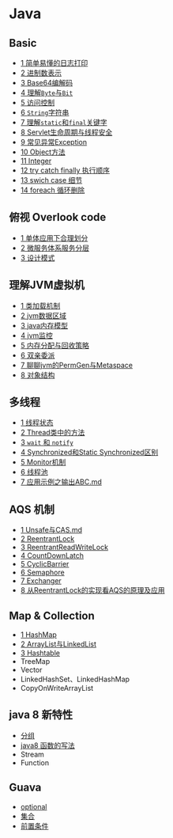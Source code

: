 # Java

## Basic

- [1 简单易懂的日志打印](1_basic/1_打印日志.md)
- [2 进制数表示](1_basic/2_进制数表示.md)
- [3 Base64编解码](1_basic/3_base64编解码.md)
- [4 理解`Byte`与`Bit`](1_basic/4_理解Byte与Bit.md)
- [5 访问控制](1_basic/5_访问控制.md)
- [6 `String`字符串](1_basic/6_String字符串.md)
- [7 理解`static`和`final`关键字](1_basic/7_static和final关键字.md)
- [8 Servlet生命周期与线程安全](1_basic/8_Servlet生命周期与线程安全.md)
- [9 常见异常Exception](1_basic/9_Exception.md)
- [10 Object方法](1_basic/10_Object方法.md)
- [11 Integer](1_basic/11_integer.md)
- [12 try catch finally 执行顺序](1_basic/12_trycatchfinally执行顺序.md)
- [13 swich case 细节](1_basic/13_swich-cash细节.md)
- [14 foreach 循环删除](1_basic/14_foreach.md)

## 俯视 Overlook code

- [1 单体应用下合理划分](2_overlook/1_单体应用下合理划分.md)
- [2 微服务体系服务分层](2_overlook/2_微服务体系服务分层.md)
- [3 设计模式](2_overlook/3_设计模式/README.md)

## 理解JVM虚拟机

- [1 类加载机制](3_jvm/1_类加载机制.md)
- [2 jvm数据区域](3_jvm/2_jvm数据区域.md)
- [3 java内存模型](3_jvm/3_java内存模型.md)
- [4 jvm监控](3_jvm/4_jvm监控.md)
- [5 内存分配与回收策略](3_jvm/5_内存分配与回收策略.md)
- [6 双亲委派](3_jvm/6_双亲委派.md)
- [7 聊聊jvm的PermGen与Metaspace](3_jvm/7_聊聊jvm的PermGen与Metaspace.md)
- [8 对象结构](3_jvm/8_对象结构.md)

## 多线程

- [1 线程状态](4_thread/1_线程状态.md)
- [2 Thread类中的方法](4_thread/2_Thread类中的方法.md)
- [3 `wait` 和 `notify`](4_thread/3_wait和notify.md)
- [4 Synchronized和Static Synchronized区别](4_thread/4_Synchronized和StaticSynchronized区别.md)
- [5 Monitor机制](4_thread/5_monitor.md)
- [6 线程池](4_thread/6_线程池.md)
- [7 应用示例之输出ABC.md](4_thread/7_应用示例-输出ABC.md)

## AQS 机制

- [1 Unsafe与CAS.md](5_AQS/1_Unsafe与CAS.md)
- [2 ReentrantLock](5_AQS/2_ReentrantLock.md)
- [3 ReentrantReadWriteLock](5_AQS/3_ReentrantReadWriteLock.md)
- [4 CountDownLatch](5_AQS/4_CountDownLatch.md)
- [5 CyclicBarrier](5_AQS/5_CyclicBarrier.md)
- [6 Semaphore](5_AQS/6_Semaphore.md)
- [7 Exchanger](5_AQS/7_exchanger.md)
- [8 从ReentrantLock的实现看AQS的原理及应用](5_AQS/8_AQS.md)

## Map & Collection

- [1 HashMap](6_map_collection/1_HashMap.md)
- [2 ArrayList与LinkedList](6_map_collection/2_ArrayList与LinkedList.md)
- [3 Hashtable](6_map_collection/3_hashtable.md)
- TreeMap
- Vector
- LinkedHashSet、LinkedHashMap
- CopyOnWriteArrayList

## java 8 新特性

- [分组](7_java8/分组.md)
- [java8 函数的写法](7_java8/java8函数的写法.md)
- Stream
- Function

## Guava

- [optional](./8_guava/optional.md)
- [集合](./8_guava/集合.md)
- [前置条件](./8_guava/前置条件.md)